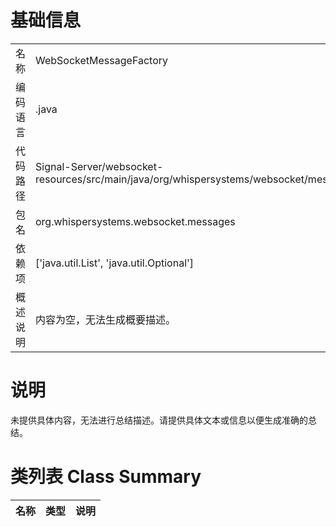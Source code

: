 # 基础信息

|      |      |
|------|------|
| 名称 | WebSocketMessageFactory |
| 编码语言 | .java |
| 代码路径 | Signal-Server/websocket-resources/src/main/java/org/whispersystems/websocket/messages/WebSocketMessageFactory.java |
| 包名 | org.whispersystems.websocket.messages |
| 依赖项 | ['java.util.List', 'java.util.Optional'] |
| 概述说明 | 内容为空，无法生成概要描述。 |

# 说明

未提供具体内容，无法进行总结描述。请提供具体文本或信息以便生成准确的总结。

# 类列表 Class Summary

| 名称   | 类型  | 说明 |
|-------|------|-------------|




